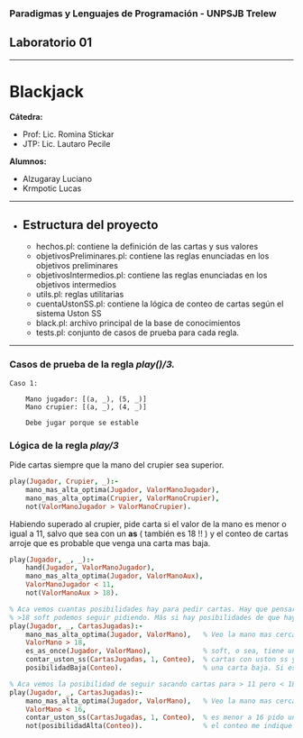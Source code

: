 ### Paradigmas y Lenguajes de Programación - UNPSJB Trelew

## Laboratorio 01

---

# Blackjack

**Cátedra:**
+ Prof: Lic. Romina Stickar
+ JTP:  Lic. Lautaro Pecile

**Alumnos:**
+ Alzugaray Luciano
+ Krmpotic Lucas

---

+ ## Estructura del proyecto
    + hechos.pl: contiene la definición de las cartas y sus valores
    + objetivosPreliminares.pl: contiene las reglas enunciadas en los objetivos preliminares
    + objetivosIntermedios.pl: contiene las reglas enunciadas en los objetivos intermedios
    + utils.pl: reglas utilitarias 
    + cuentaUstonSS.pl: contiene la lógica de conteo de cartas según el sistema Uston SS
    + black.pl: archivo principal de la base de conocimientos
    + tests.pl: conjunto de casos de prueba para cada regla.

---


### Casos de prueba de la regla *play()/3.* 

    Caso 1: 
    
        Mano jugador: [(a, _), (5, _)]
        Mano crupier: [(a, _), (4, _)]

        Debe jugar porque se estable

    

### Lógica de la regla *play/3*

Pide cartas siempre que la mano del crupier sea superior.

```prolog
play(Jugador, Crupier, _):-
    mano_mas_alta_optima(Jugador, ValorManoJugador), 
    mano_mas_alta_optima(Crupier, ValorManoCrupier),
    not(ValorManoJugador > ValorManoCrupier).

```
Habiendo superado al crupier, pide carta si el valor de la mano es menor o igual a 11, salvo que sea con un **as** ( también es 18 !! ) y el conteo de cartas arroje que es probable que venga una carta mas baja.

```prolog
play(Jugador, _, _):- 
    hand(Jugador, ValorManoJugador),
    mano_mas_alta_optima(Jugador, ValorManoAux),
    ValorManoJugador < 11, 
    not(ValorManoAux > 18). 
```


```prolog
% Aca vemos cuantas posibilidades hay para pedir cartas. Hay que pensar que si tenes un
% >18 soft podemos seguir pidiendo. Más si hay posibilidades de que hayan cartas bajas.
play(Jugador, _, CartasJugadas):-
	mano_mas_alta_optima(Jugador, ValorMano),	% Veo la mano mas cercana a 21. Veo si ese valor es
	ValorMano > 18,
	es_as_once(Jugador, ValorMano), 			% soft, o sea, tiene un A con valor 11. Cuento las
	contar_uston_ss(CartasJugadas, 1, Conteo),	% cartas con uston ss y me fijo si hay la posibilidad que me toque 
	posibilidadBaja(Conteo).					% una carta baja. Si es asi juego. 
```

```prolog
% Aca vemos la posibilidad de seguir sacando cartas para > 11 pero < 18. 
play(Jugador, _, CartasJugadas):-
	mano_mas_alta_optima(Jugador, ValorMano),	% Veo la mano mas cercana a 21. Veo si ese valor es
	ValorMano < 16,
	contar_uston_ss(CartasJugadas, 1, Conteo),	% es menor a 16 pido una carta siempre y cuando el valor de 
	not(posibilidadAlta(Conteo)).				% el conteo me indique que no hay posibilidades de sacar una carta alta.
```

